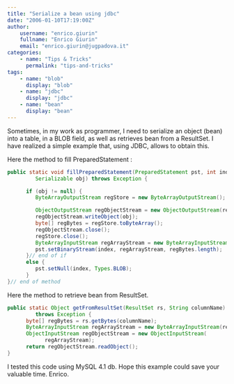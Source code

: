```yaml
---
title: "Serialize a bean using jdbc"
date: "2006-01-10T17:19:00Z"
author:
    username: "enrico.giurin"
    fullname: "Enrico Giurin"
    email: "enrico.giurin@jugpadova.it"
categories:
    - name: "Tips & Tricks"
      permalink: "tips-and-tricks"
tags:
    - name: "blob"
      display: "blob"
    - name: "jdbc"
      display: "jdbc"
    - name: "bean"
      display: "bean"
---
```

Sometimes,  in my work as programmer, I need to serialize an object (bean) into a table, in a BLOB field, as well as retrieves bean from a ResultSet.
I have realized a simple example that, using JDBC, allows to obtain this.

Here the method to fill PreparedStatement :

```java
public static void fillPreparedStatement(PreparedStatement pst, int index,
         Serializable obj) throws Exception {

      if (obj != null) {
         ByteArrayOutputStream regStore = new ByteArrayOutputStream();

         ObjectOutputStream regObjectStream = new ObjectOutputStream(regStore);
         regObjectStream.writeObject(obj);
         byte[] regBytes = regStore.toByteArray();
         regObjectStream.close();
         regStore.close();
         ByteArrayInputStream regArrayStream = new ByteArrayInputStream(regBytes);
         pst.setBinaryStream(index, regArrayStream, regBytes.length);
      }// end of if
      else {
         pst.setNull(index, Types.BLOB);
      }
}// end of method

```

Here the method to retrieve bean from ResultSet.
```java
public static Object getFromResultSet(ResultSet rs, String columnName)
         throws Exception {
      byte[] regBytes = rs.getBytes(columnName);
      ByteArrayInputStream regArrayStream = new ByteArrayInputStream(regBytes);
      ObjectInputStream regObjectStream = new ObjectInputStream(
            regArrayStream);
      return regObjectStream.readObject();
}
```
I tested this code using MySQL 4.1 db.
Hope this example could save your valuable time.
Enrico.
